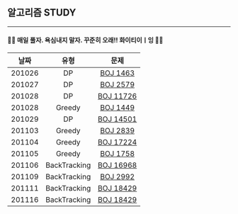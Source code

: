 ## 알고리즘 STUDY

----------------

#### 🙋‍♀️ 매일 풀자. 욕심내지 말자. 꾸준히 오래!! 화이티이ㅣ잉 🙋‍♀️


|날짜|유형|문제|
|:--------:|:-------:|:-----------:|
|201026|DP|[BOJ 1463](https://www.acmicpc.net/problem/1463)
|201027|DP|[BOJ 2579](https://www.acmicpc.net/problem/2579)
|201028|DP|[BOJ 11726](https://www.acmicpc.net/problem/11726)
|201028|Greedy|[BOJ 1449](https://www.acmicpc.net/problem/1449)
|201029|DP|[BOJ 14501](https://www.acmicpc.net/problem/14501)
|201103|Greedy|[BOJ 2839](https://www.acmicpc.net/problem/2839)
|201104|Greedy|[BOJ 17224](https://www.acmicpc.net/problem/17224)
|201105|Greedy|[BOJ 1758](https://www.acmicpc.net/problem/1758)
|201106|BackTracking|[BOJ 16968](https://www.acmicpc.net/problem/16968)
|201109|BackTracking|[BOJ 2992](https://www.acmicpc.net/problem/2992)
|201111|BackTracking|[BOJ 18429](https://www.acmicpc.net/problem/18429)
|201116|BackTracking|[BOJ 18429](https://www.acmicpc.net/problem/18429)